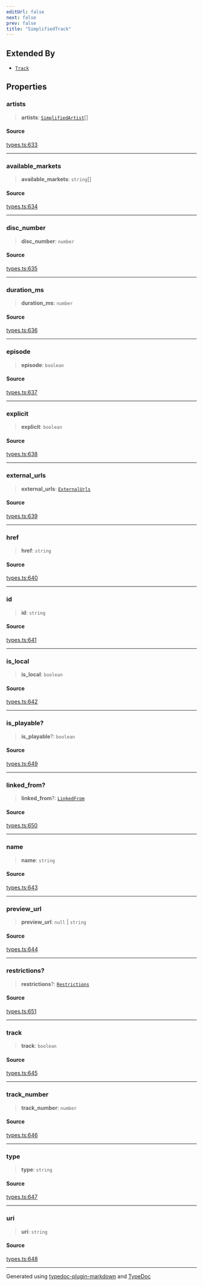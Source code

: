 ```yaml
---
editUrl: false
next: false
prev: false
title: "SimplifiedTrack"
---
```


## Extended By

- [`Track`](/api/interfaces/track/)

## Properties

### artists

> **artists**: [`SimplifiedArtist`](/api/interfaces/simplifiedartist/)[]

#### Source

[types.ts:633](https://github.com/fostertheweb/spotify-web-sdk/blob/b2835c1/src/types.ts#L633)

***

### available\_markets

> **available\_markets**: `string`[]

#### Source

[types.ts:634](https://github.com/fostertheweb/spotify-web-sdk/blob/b2835c1/src/types.ts#L634)

***

### disc\_number

> **disc\_number**: `number`

#### Source

[types.ts:635](https://github.com/fostertheweb/spotify-web-sdk/blob/b2835c1/src/types.ts#L635)

***

### duration\_ms

> **duration\_ms**: `number`

#### Source

[types.ts:636](https://github.com/fostertheweb/spotify-web-sdk/blob/b2835c1/src/types.ts#L636)

***

### episode

> **episode**: `boolean`

#### Source

[types.ts:637](https://github.com/fostertheweb/spotify-web-sdk/blob/b2835c1/src/types.ts#L637)

***

### explicit

> **explicit**: `boolean`

#### Source

[types.ts:638](https://github.com/fostertheweb/spotify-web-sdk/blob/b2835c1/src/types.ts#L638)

***

### external\_urls

> **external\_urls**: [`ExternalUrls`](/api/interfaces/externalurls/)

#### Source

[types.ts:639](https://github.com/fostertheweb/spotify-web-sdk/blob/b2835c1/src/types.ts#L639)

***

### href

> **href**: `string`

#### Source

[types.ts:640](https://github.com/fostertheweb/spotify-web-sdk/blob/b2835c1/src/types.ts#L640)

***

### id

> **id**: `string`

#### Source

[types.ts:641](https://github.com/fostertheweb/spotify-web-sdk/blob/b2835c1/src/types.ts#L641)

***

### is\_local

> **is\_local**: `boolean`

#### Source

[types.ts:642](https://github.com/fostertheweb/spotify-web-sdk/blob/b2835c1/src/types.ts#L642)

***

### is\_playable?

> **is\_playable**?: `boolean`

#### Source

[types.ts:649](https://github.com/fostertheweb/spotify-web-sdk/blob/b2835c1/src/types.ts#L649)

***

### linked\_from?

> **linked\_from**?: [`LinkedFrom`](/api/interfaces/linkedfrom/)

#### Source

[types.ts:650](https://github.com/fostertheweb/spotify-web-sdk/blob/b2835c1/src/types.ts#L650)

***

### name

> **name**: `string`

#### Source

[types.ts:643](https://github.com/fostertheweb/spotify-web-sdk/blob/b2835c1/src/types.ts#L643)

***

### preview\_url

> **preview\_url**: `null` \| `string`

#### Source

[types.ts:644](https://github.com/fostertheweb/spotify-web-sdk/blob/b2835c1/src/types.ts#L644)

***

### restrictions?

> **restrictions**?: [`Restrictions`](/api/interfaces/restrictions/)

#### Source

[types.ts:651](https://github.com/fostertheweb/spotify-web-sdk/blob/b2835c1/src/types.ts#L651)

***

### track

> **track**: `boolean`

#### Source

[types.ts:645](https://github.com/fostertheweb/spotify-web-sdk/blob/b2835c1/src/types.ts#L645)

***

### track\_number

> **track\_number**: `number`

#### Source

[types.ts:646](https://github.com/fostertheweb/spotify-web-sdk/blob/b2835c1/src/types.ts#L646)

***

### type

> **type**: `string`

#### Source

[types.ts:647](https://github.com/fostertheweb/spotify-web-sdk/blob/b2835c1/src/types.ts#L647)

***

### uri

> **uri**: `string`

#### Source

[types.ts:648](https://github.com/fostertheweb/spotify-web-sdk/blob/b2835c1/src/types.ts#L648)

***

Generated using [typedoc-plugin-markdown](https://www.npmjs.com/package/typedoc-plugin-markdown) and [TypeDoc](https://typedoc.org/)
